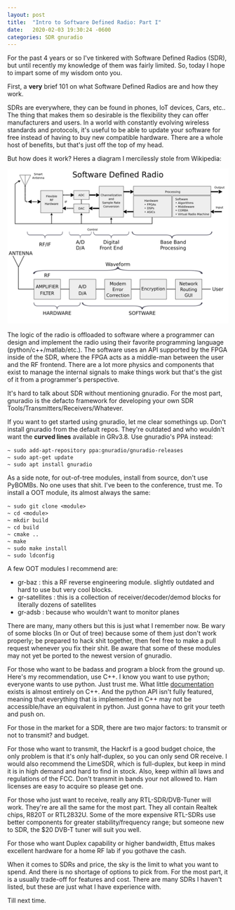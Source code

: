 ```yaml
---
layout: post
title:  "Intro to Software Defined Radio: Part I"
date:   2020-02-03 19:30:24 -0600
categories: SDR gnuradio
---
```


For the past 4 years or so I've tinkered with Software Defined Radios (SDR), but until recently my knowledge of them was fairly limited. So, today I hope to impart some of my wisdom onto you. 

First, a __very__ brief 101 on what Software Defined Radios are and how they work. 

SDRs are everywhere, they can be found in phones, IoT devices, Cars, etc.. The thing that makes them so desirable is the flexibility they can offer manufacturers and users. In a world with constantly evolving wireless standards and protocols, it's useful to be able to update your software for free instead of having to buy new compatible hardware. There are a whole host of benefits, but that's just off the top of my head.

But how does it work? Heres a diagram I mercilessly stole from Wikipedia:

![SDR Screen](/assets/img/sdr/wiki.png)

The logic of the radio is offloaded to software where a programmer can design and implement the radio using their favorite programming language (python/c++/matlab/etc.). The software uses an API supported by the FPGA inside of the SDR, where the FPGA acts as a middle-man between the user and the RF frontend. There are a lot more physics and components that exist to manage the internal signals to make things work but that's the gist of it from a programmer's perspective.

It's hard to talk about SDR without mentioning gnuradio.
For the most part, gnuradio is the defacto framework for developing your own SDR Tools/Transmitters/Receivers/Whatever.

If you want to get started using gnuradio, let me clear somethings up. Don't install gnuradio from the default repos. They're outdated and who wouldn't want the __curved lines__ available in GRv3.8. Use gnuradio's PPA instead:
```
~ sudo add-apt-repository ppa:gnuradio/gnuradio-releases
~ sudo apt-get update
~ sudo apt install gnuradio
```

As a side note, for out-of-tree modules, install from source, don't use PyBOMBs. No one uses that shit. I've been to the conference, trust me. 
To install a OOT module, its almost always the same:
```
~ sudo git clone <module>
~ cd <module>
~ mkdir build
~ cd build
~ cmake ..
~ make
~ sudo make install
~ sudo ldconfig 
```

A few OOT modules I recommend are:
* gr-baz : this a RF reverse engineering module. slightly outdated and hard to use but very cool blocks.
* gr-satellites : this is a collection of receiver/decoder/demod blocks for literally dozens of satellites
* gr-adsb : because who wouldn't want to monitor planes

There are many, many others but this is just what I remember now. Be wary of some blocks (In or Out of tree) because some of them just don't work properly; be prepared to hack shit together, then feel free to make a pull request whenever you fix their shit. Be aware that some of these modules may not yet be ported to the newest version of gnuradio.

For those who want to be badass and program a block from the ground up. Here's my recommendation, use C++. I know you want to use python; everyone wants to use python. Just trust me. What little [documentation](https://www.gnuradio.org/doc/doxygen/) exists is almost entirely on C++. And the python API isn't fully featured, meaning that everything that is implemented in C++ may not be accessible/have an equivalent in python. Just gonna have to grit your teeth and push on.

For those in the market for a SDR, there are two major factors: to transmit or not to transmit? and budget.

For those who want to transmit, the Hackrf is a good budget choice, the only problem is that it's only half-duplex, so you can only send OR receive. I would also recommend the LimeSDR, which is full-duplex, but keep in mind it is in high demand and hard to find in stock. Also, keep within all laws and regulations of the FCC. Don't transmit in bands your not allowed to. Ham licenses are easy to acquire so please get one.

For those who just want to receive, really any RTL-SDR/DVB-Tuner will work. They're are all the same for the most part. They all contain Realtek chips, R820T or RTL2832U. Some of the more expensive RTL-SDRs use better components for greater stability/frequency range; but someone new to SDR, the $20 DVB-T tuner will suit you well.

For those who want Duplex capability or higher bandwidth, Ettus makes excellent hardware for a home RF lab if you gothave the cash. 

When it comes to SDRs and price, the sky is the limit to what you want to spend. And there is no shortage of options to pick from. For the most part, it is a usually trade-off for features and cost. There are many SDRs I haven't listed, but these are just what I have experience with.

Till next time. 